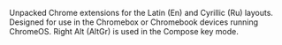 Unpacked Chrome extensions for the Latin (En) and Cyrillic (Ru) layouts.
Designed for use in the Chromebox or Chromebook devices running ChromeOS.
Right Alt (AltGr) is used in the Compose key mode.
